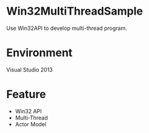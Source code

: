 # Win32MultiThreadSample
Use Win32API to develop multi-thread program.

# Environment
Visual Studio 2013 

# Feature
 - Win32 API
 - Multi-Thread
 - Actor Model